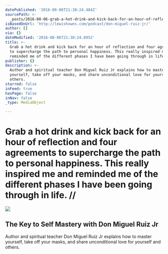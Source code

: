 ```yaml
---
datePublished: '2016-08-06T21:30:24.484Z'
sourcePath: >-
  _posts/2016-08-06-grab-a-hot-drink-and-kick-back-for-an-hour-of-reflection-and.md
isBasedOnUrl: 'http://lewishowes.com/podcast/don-miguel-ruiz-jr/'
author: []
via: {}
dateModified: '2016-08-06T21:30:24.095Z'
title: >-
  Grab a hot drink and kick back for an hour of reflection and four agreements
  to supercharge the path to personal happiness. This really inspired me and
  reminded me of the different phases I have been going through in life. //
publisher: {}
description: >-
  Author and spiritual teacher Don Miguel Ruiz Jr explains how to master
  yourself, take off your masks, and share unconditional love for yourself and
  others.
starred: false
inFeed: true
hasPage: false
inNav: false
_type: MediaObject

---
```

# Grab a hot drink and kick back for an hour of reflection and four agreements to supercharge the path to personal happiness. This really inspired me and reminded me of the different phases I have been going through in life. //

<article style=""><img src="https://s3-us-west-2.amazonaws.com/the-grid-img/p/82a9ddb3c8f9f0dd761c7befdef27f7deb4a74f0.jpg" /><h1>The Key to Self Mastery with Don Miguel Ruiz Jr</h1><p>Author and spiritual teacher Don Miguel Ruiz Jr explains how to master yourself, take off your masks, and share unconditional love for yourself and others.</p></article>